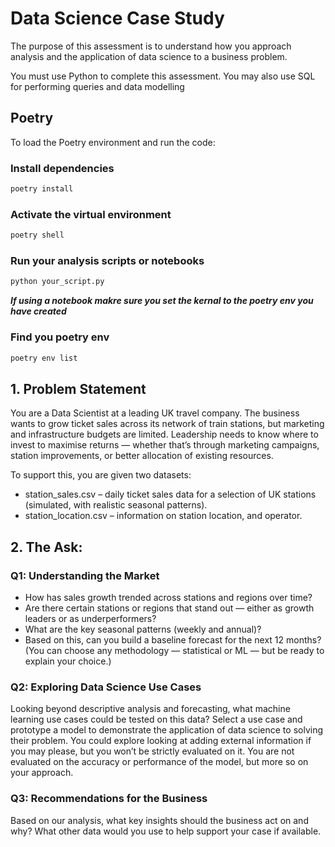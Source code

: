 # Data Science Case Study

The purpose of this assessment is to understand how you approach analysis and the application of data science to a business problem.

You must use Python to complete this assessment. You may also use SQL for performing queries and data modelling


## Poetry

To load the Poetry environment and run the code:

### Install dependencies
```bash
poetry install
```

### Activate the virtual environment
```bash
poetry shell
```

### Run your analysis scripts or notebooks
```bash
python your_script.py
```

***If using a notebook makre sure you set the kernal to the poetry env you have created***

### Find you poetry env
```bash
poetry env list
```


## 1. Problem Statement

You are a Data Scientist at a leading UK travel company. The business wants to grow ticket sales across its network of train stations, but marketing and infrastructure budgets are limited. Leadership needs to know where to invest to maximise returns — whether that’s through marketing campaigns, station improvements, or better allocation of existing resources.

To support this, you are given two datasets:
- station_sales.csv – daily ticket sales data for a selection of UK stations (simulated, with realistic seasonal patterns).
- station_location.csv – information on station location, and operator.

## 2. The Ask:

### Q1: Understanding the Market
- How has sales growth trended across stations and regions over time?
- Are there certain stations or regions that stand out — either as growth leaders or as underperformers?
- What are the key seasonal patterns (weekly and annual)?
- Based on this, can you build a baseline forecast for the next 12 months? (You can choose any methodology — statistical or ML — but be ready to explain your choice.)

### Q2: Exploring Data Science Use Cases
Looking beyond descriptive analysis and forecasting, what machine learning use cases could be tested on this data?
Select a use case and prototype a model to demonstrate the application of data science to solving their problem. You could explore looking at adding external information if you may please, but you won’t be strictly evaluated on it. You are not evaluated on the accuracy or performance of the model, but more so on your approach.

### Q3: Recommendations for the Business
Based on our analysis, what key insights should the business act on and why? What other data would you use to help support your case if available.
